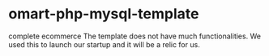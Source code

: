 # omart-php-mysql-template
complete ecommerce
The template does not have much functionalities. We used this to launch our startup and it will be a relic for us.
